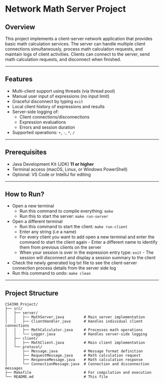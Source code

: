 # Network Math Server Project

## Overview
This project implements a client-server network application that provides basic math calculation services. The server can handle multiple client connections simultaneously, process math calculation requests, and maintain logs of client activities. Clients can connect to the server, send math calculation requests, and disconnect when finished.

---

## Features
- Multi-client support using threads (via thread pool)
- Manual user input of expressions (no input limit)
- Graceful disconnect by typing `exit`
- Local client history of expressions and results
- Server-side logging of:
  - Client connections/disconnections
  - Expression evaluations
  - Errors and session duration
- Supported operations: `+`, `-`, `*`, `/`  

---

## Prerequisites
- Java Development Kit (JDK) **11 or higher**
- Terminal access (macOS, Linux, or Windows PowerShell)
- Optional: VS Code or IntelliJ for editing 

---

## How to Run?
- Open a new terminal
  - Run this command to compile everything: `make`
  - Run this to start the server: `make run-server`
- Open a different terminal
  - Run this command to start the client: `make run-client`
  - Enter any string (i.e a name)
  - For every client you want to add open a new terminal and enter the command to start the client again
        - Enter a different name to identify them from previous clients on the server
  - When your session is over in the expression entry type: `exit`
        - The session will disconnect and display a session summary to the client 
- Check the newly generated log txt file to see the client-server connection process details from the server side log
- Run this command to undo: `make clean`


---

## Project Structure

```plaintext
CS4390_Project/
├── src/
│   ├── server/
│   │   ├── MathServer.java         # Main server implementation
│   │   ├── ClientHandler.java      # Handles individual client connections
│   │   ├── MathCalculator.java     # Processes math operations
│   │   └── Logger.java             # Handles server-side logging
│   ├── client/
│   │   ├── MathClient.java         # Main client implementation
│   └── protocol/
│       ├── Message.java            # Message format definition
│       ├── RequestMessage.java     # Math calculation request
│       ├── ResponseMessage.java    # Math calculation response
│       └── ConnectionMessage.java  # Connection and disconnection messages
├── Makefile                        # For compilation and execution
└── README.md                       # This file

